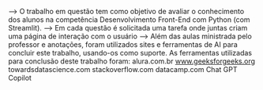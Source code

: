 --> O trabalho em questão tem como objetivo de avaliar o conhecimento dos alunos na competência Desenvolvimento Front-End com Python (com Streamlit). 
--> Em cada questão é solicitada uma tarefa onde juntas criam uma página de interação com o usuário
--> Além das aulas ministrada pelo professor e anotações, foram utilizados sites e ferramentas de AI para concluir este trabalho, usando-os como suporte. As ferramentas utilizadas para conclusão deste trabalho foram:
    alura.com.br
    www.geeksforgeeks.org
    towardsdatascience.com
    stackoverflow.com
    datacamp.com
    Chat GPT
    Copilot
